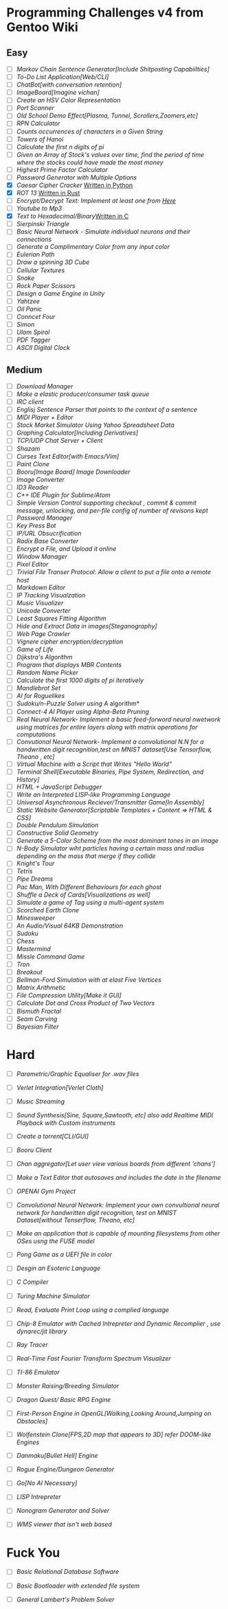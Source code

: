 # Programming Challenges v4 from Gentoo Wiki


## Easy

- [ ] *Markov Chain Sentence Generator[Include Shitposting Capabiilties]*
- [ ] *To-Do List Application[Web/CLI]*
- [ ] *ChatBot[with conversation retention]*
- [ ] *ImageBoard[Imagine vichan]*
- [ ] *Create an HSV Color Representation*
- [ ] *Port Scanner*
- [ ] *Old School Demo Effect[Plasma, Tunnel, Scrollers,Zoomers,etc]*
- [ ] *RPN Calculator*
- [ ] *Counts occurrences of characters in a Given String*
- [ ] *Towers of Hanoi*
- [ ] *Calculate the first n digits of pi*
- [ ] *Given an Array of Stock's values over time, find the period of time where the stocks could have made the most money*
- [ ] *Highest Prime Factor Calculator*
- [ ] *Password Generator with Multiple Options*
- [x] *Caesar Cipher Cracker* [Written in Python](https://github.com/KekmaTime/PCV4/blob/main/Easy/CaesarCipher.py)
- [x] *ROT 13* [Written in Rust](https://github.com/KekmaTime/PCV4/blob/main/Easy/ROT13.rs)
- [ ] *Encrypt/Decrypt Text: Implement at least one from [Here](https://rumkin.com/tools/cipher/)*
- [ ] *Youtube to Mp3*
- [x] *Text to Hexadecimal/Binary*[Written in C](https://github.com/KekmaTime/PCV4/blob/main/Easy/Text2Hex.c)
- [ ] *Sierpinski Triangle*
- [ ] *Basic Neural Network - Simulate individual neurons and their connections*
- [ ] *Generate a Complimentary Color from any input color*
- [ ] *Eulerian Path*
- [ ] *Draw a spinning 3D Cube*
- [ ] *Cellular Textures*
- [ ] *Snake*
- [ ] *Rock Paper Scissors*
- [ ] *Design a Game Engine in Unity*
- [ ] *Yahtzee*
- [ ] *Oil Panic*
- [ ] *Conncet Four*
- [ ] *Simon*
- [ ] *Ulam Spiral*
- [ ] *PDF Tagger*
- [ ] *ASCII Digital Clock*

## Medium

- [ ] *Download Manager*
- [ ] *Make a elastic producer/consumer task queue*
- [ ] *IRC client*
- [ ] *Englisj Sentence Parser that points to the context of a sentence*
- [ ] *MIDI Player + Editor*
- [ ] *Stock Market Simulator Using Yahoo Spreadsheet Data*
- [ ] *Graphing Calculator[Including Derivatives]*
- [ ] *TCP/UDP Chat Server + Client*
- [ ] *Shazam*
- [ ] *Curses Text Editor[with Emacs/Vim]*
- [ ] *Paint Clone*
- [ ] *Booru[Image Board] Image Downloader*
- [ ] *Image Converter*
- [ ] *ID3 Reader*
- [ ] *C++ IDE Plugin for Sublime/Atom*
- [ ] *Simple Version Control supporting checkout , commit & commit message, unlocking, and per-file config of number of revisons kept*
- [ ] *Password Manager*
- [ ] *Key Press Bot*
- [ ] *IP/URL Obsucrification*
- [ ] *Radix Base Converter*
- [ ] *Encrypt a File, and Upload it online*
- [ ] *Window Manager*
- [ ] *Pixel Editor*
- [ ] *Trivial File Transer Protocol: Allow a client to put a file onto a remote host*
- [ ] *Markdown Editor*
- [ ] *IP Tracking Visualzation*
- [ ] *Music Visualizer*
- [ ] *Unicode Converter*
- [ ] *Least Squares Fitting Algorithm*
- [ ] *Hide and Extract Data in images[Steganography]*
- [ ] *Web Page Crawler*
- [ ] *Vignere cipher encryption/decryption*
- [ ] *Game of Life*
- [ ] *Dijkstra's Algorithm*
- [ ] *Program that displays MBR Contents*
- [ ] *Random Name Picker*
- [ ] *Calculate the first 1000 digits of pi iteratively*
- [ ] *Mandlebrot Set*
- [ ] *AI for Roguelikes*
- [ ] *Sudoku/n-Puzzle Solver using A* algorithm*
- [ ] *Connect-4 AI Player using Alpha-Beta Pruning*
- [ ] *Real Neural Network- Implement a basic feed-forword neural nwetwork using matrices for entire layers along with matrix operations for computations*
- [ ] *Convutional Neural Network- Implement a convolutional N.N for a handwritten digit recognition,test on MNIST dataset[Use Tensorflow, Theano , etc]*
- [ ] *Virtual Machine with a Script that Writes "Hello World"*
- [ ] *Terminal Shell[Executable Binaries, Pipe System, Redirection, and History]*
- [ ] *HTML + JavaScript Debugger*
- [ ] *Write an Interpreted LISP-like Programming Language*
- [ ] *Universal Asynchronous Reciever/Transmitter Game[In Assembly]*
- [ ] *Static Website Generator[Scriptable Templates + Content => HTML & CSS]*
- [ ] *Double Pendulum Simulation*
- [ ] *Constructive Solid Geometry*
- [ ] *Generate a 5-Color Scheme from the most dominant tones in an image*
- [ ] *N-Body Simulator wiht particles having a certain mass and radius depending on the mass that merge if they collide*
- [ ] *Knight's Tour*
- [ ] *Tetris*
- [ ] *Pipe Dreams*
- [ ] *Pac Man, With Different Behaviours for each ghost*
- [ ] *Shuffle a Deck of Cards[Visualizations as well]*
- [ ] *Simulate a game of Tag using a multi-agent system*
- [ ] *Scorched Earth Clone*
- [ ] *Minesweeper*
- [ ] *An Audio/Visual 64KB Demonstration*
- [ ] *Sudoku*
- [ ] *Chess*
- [ ] *Mastermind*
- [ ] *Missle Command Game*
- [ ] *Tron*
- [ ] *Breakout*
- [ ] *Bellman-Ford Simulation with at elast Five Vertices*
- [ ] *Matrix Arithmetic*
- [ ] *File Compression Utility[Make it GUI]*
- [ ] *Calculate Dot and Cross Product of Two Vectors*
- [ ] *Bismuth Fractal*
- [ ] *Seam Carving*
- [ ] *Bayesian Filter*

# Hard

- [ ] *Parametric/Graphic Equaliser for .wav files*
- [ ] *Verlet Integration[Verlet Cloth]*
- [ ] *Music Streaming*
- [ ] *Sound Synthesis[Sine, Square,Sawtooth, etc] also add Realtime MIDI Playback with Custom instruments*
- [ ] *Create a torrent[CLI/GUI]*
- [ ] *Booru Client*
- [ ] *Chan aggregator[Let user view various boards from different 'chans']*
- [ ] *Make a Text Editor that autosaves and includes the date in the filename*
- [ ] *OPENAI Gym Project*

- [ ] *Convolutional Neural Network: Implement your own convultional neural network for handwritten digit recognition, test on MNIST Dataset[without Tenserflow, Theano, etc]*
- [ ] *Make an application that is capable of mounting filesystems from other OSes usng the FUSE model*
- [ ] *Pong Game as a UEFI file in color*
- [ ] *Desgin an Esoteric Language*
- [ ] *C Compiler*
- [ ] *Turing Machine Simulator*
- [ ] *Read, Evaluate Print Loop using a complied language*
- [ ] *Chip-8 Emulator with Cached Intrepreter and Dynamic Recomplier , use dynarec/jit library*
- [ ] *Ray Tracer*
- [ ] *Real-Time Fast Fourier Transform Spectrum Visualizer*
- [ ] *TI-86 Emulator*
- [ ] *Monster Raising/Breeding Simulator*
- [ ] *Dragon Quest/ Basic RPG Engine*
- [ ] *First-Person Engine in OpenGL[Walking,Looking Around,Jumping on Obstacles]*
- [ ] *Wolfenstein Clone[FPS,2D map that appears to 3D] refer DOOM-like Engines*
- [ ] *Danmaku[Bullet Hell] Engine*
- [ ] *Rogue Engine/Dungeon Generator*
- [ ] *Go[No AI Necessary]*
- [ ] *LISP Intrepreter*
- [ ] *Nonogram Generator and Solver*
- [ ] *WMS viewer that isn't web based*

# Fuck You

- [ ] *Basic Relational Database Software*
- [ ] *Basic Bootloader with extended file system*
- [ ] *General Lambert's Problem Solver*


















































































































